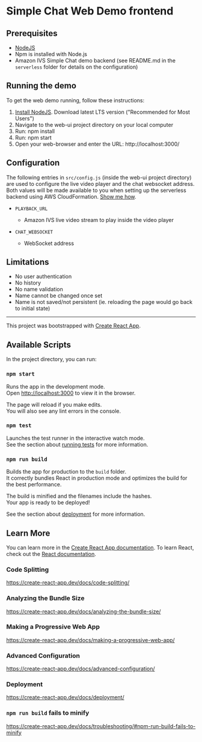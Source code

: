 # Simple Chat Web Demo frontend

## Prerequisites 

* [NodeJS](https://nodejs.org/)
* Npm is installed with Node.js
* Amazon IVS Simple Chat demo backend (see README.md in the `serverless` folder for details on the configuration) 

## Running the demo

To get the web demo running, follow these instructions:

1. [Install NodeJS](https://nodejs.org/). Download latest LTS version ("Recommended for Most Users") 
2. Navigate to the web-ui project directory on your local computer
3. Run: npm install
4. Run: npm start
5. Open your web-browser and enter the URL: http://localhost:3000/

## Configuration

The following entries in `src/config.js` (inside the web-ui project directory) are used to configure the live video player and the chat websocket address. Both values will be made available to you when setting up the serverless backend using AWS CloudFormation. [Show me how](../serverless).

* `PLAYBACK_URL`
  - Amazon IVS live video stream to play inside the video player

* `CHAT_WEBSOCKET`
  - WebSocket address

## Limitations

* No user authentication
* No history
* No name validation
* Name cannot be changed once set
* Name is not saved/not persistent (ie. reloading the page would go back to initial state)

--------------------------------------------------

This project was bootstrapped with [Create React App](https://github.com/facebook/create-react-app).

## Available Scripts

In the project directory, you can run:

### `npm start`

Runs the app in the development mode.<br />
Open [http://localhost:3000](http://localhost:3000) to view it in the browser.

The page will reload if you make edits.<br />
You will also see any lint errors in the console.

### `npm test`

Launches the test runner in the interactive watch mode.<br />
See the section about [running tests](https://create-react-app.dev/docs/running-tests/) for more information.

### `npm run build`

Builds the app for production to the `build` folder.<br />
It correctly bundles React in production mode and optimizes the build for the best performance.

The build is minified and the filenames include the hashes.<br />
Your app is ready to be deployed!

See the section about [deployment](https://create-react-app.dev/docs/deployment/) for more information.

## Learn More

You can learn more in the [Create React App documentation](https://create-react-app.dev/docs/getting-started/).
To learn React, check out the [React documentation](https://reactjs.org/).

### Code Splitting

https://create-react-app.dev/docs/code-splitting/

### Analyzing the Bundle Size

https://create-react-app.dev/docs/analyzing-the-bundle-size/

### Making a Progressive Web App

https://create-react-app.dev/docs/making-a-progressive-web-app/

### Advanced Configuration

https://create-react-app.dev/docs/advanced-configuration/

### Deployment

https://create-react-app.dev/docs/deployment/

### `npm run build` fails to minify

https://create-react-app.dev/docs/troubleshooting/#npm-run-build-fails-to-minify
